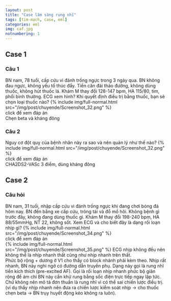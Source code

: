 ```yaml
---
layout: post
title: "Case lâm sàng rung nhĩ"
tags: [tim-mạch, case, eml]
categories: eml
img: caf.jpg
notnumbering: 1
---
```


## Case 1

### Câu 1
<div class="alert alert-warning" role="alert">
  BN nam, 78 tuổi, cấp cứu vì đánh trống ngực trong 3 ngày qua. BN không đau ngực, không yếu tố thúc đẩy. Tiền căn đái tháo đường, không dùng thuốc, không hút thuốc lá. Khám M thay đổi 128-147 bpm, HA 115/80, tim, phổi bình thường. ECG xem hình? Khi quyết định điều trị bằng thuốc, bạn sẽ chọn loại thuốc nào?
  {% include img/full-normal.html src="/img/post/chuyende/Screenshot_32.png" %}
</div>

<div class="tomTat">
<div id="btTomTat" class="collapsed" data-toggle="collapse" href="#ndTomTat">
click để xem đáp án
</div>
<div id="ndTomTat" markdown="1" class="collapse multi-collapse ndTomTat">
Chẹn beta và kháng đông
</div>
</div>

### Câu 2
<div class="alert alert-warning" role="alert">
  Nguy cơ đột quỵ của bệnh nhân này ra sao và nên quản lý như thế nào?
  {% include img/full-normal.html src="/img/post/chuyende/Screenshot_32.png" %}
</div>

<div class="tomTat">
<div id="btTomTat" class="collapsed" data-toggle="collapse" href="#ndTomTat2">
click để xem đáp án
</div>
<div id="ndTomTat2" markdown="1" class="collapse multi-collapse ndTomTat2">
CHA2DS2-VASc 3 điểm, dùng kháng đông	
</div>
</div>

## Case 2

### Câu hỏi
<div class="alert alert-warning" role="alert">
  BN nam, 31 tuổi, nhập cấp cứu vì đánh trống ngực khi đang chơi bóng đá hôm nay. BN đến bằng xe cấp cứu, trông tái và đổ mồ hôi. Không bệnh gì trước đây, không đang dùng thuốc gì. Khám M thay đổi 198-240 bpm, HA 88/55mmHg, NT 22, không sốt. Xem ECG và cho biết đây là dạng rối loạn nhịp gì? 
  {% include img/full-normal.html src="/img/post/chuyende/Screenshot_34.png" %}
</div>

<div class="tomTat">
<div id="btTomTat" class="collapsed" data-toggle="collapse" href="#ndTomTat21">
click để xem đáp án
</div>
<div id="ndTomTat21" markdown="1" class="collapse multi-collapse ndTomTat21">
{% include img/full-normal.html src="/img/post/chuyende/Screenshot_35.png" %}
ECG nhịp không đều nên không thể là nhịp nhanh thất cũng như nhịp nhanh trên thất.<br>Phức bộ rộng + dương ở V1 cho thấy có block nhánh phải kèm theo. Nhịp rất nhanh, BN này nghi ngờ có đường dẫn truyền phụ. Dạng này gọi là rung nhĩ tiền kích thích (pre-excited AF). Gọi là rối loạn nhịp nhanh phức bộ giãn rộng để ám chỉ BN này cần khử rung bằng sốc điện trực tiếp ngay lập tức. Chứ không nên mô tả đơn thuần là rung nhĩ vì có thể sai chiến lược điều trị. (ví dụ thấy nhịp nhanh nên đưa ra chiến lược kiểm soát nhịp -> cho thuốc chẹn beta -> BN trụy huyết động kéo không ra luôn).  
</div>
</div>
